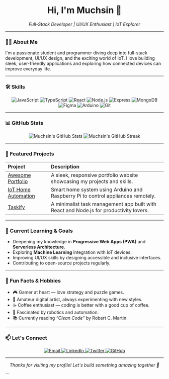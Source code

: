 <!--
  README.md - Modern, minimalistic, and professional GitHub profile README
-->

<p align="center">
  <h1 align="center">Hi, I'm Muchsin 👋</h1>
  <p align="center"><em>Full-Stack Developer | UI/UX Enthusiast | IoT Explorer</em></p>
</p>

---

### 👨‍🎓 About Me

I'm a passionate student and programmer diving deep into full-stack development, UI/UX design, and the exciting world of IoT. I love building sleek, user-friendly applications and exploring how connected devices can improve everyday life.

---

### 🛠️ Skills

<p align="center">
  <img alt="JavaScript" src="https://img.shields.io/badge/-JavaScript-F7DF1E?style=for-the-badge&logo=javascript&logoColor=black" />
  <img alt="TypeScript" src="https://img.shields.io/badge/-TypeScript-3178C6?style=for-the-badge&logo=typescript&logoColor=white" />
  <img alt="React" src="https://img.shields.io/badge/-React-61DAFB?style=for-the-badge&logo=react&logoColor=black" />
  <img alt="Node.js" src="https://img.shields.io/badge/-Node.js-339933?style=for-the-badge&logo=node.js&logoColor=white" />
  <img alt="Express" src="https://img.shields.io/badge/-Express-000000?style=for-the-badge&logo=express&logoColor=white" />
  <img alt="MongoDB" src="https://img.shields.io/badge/-MongoDB-47A248?style=for-the-badge&logo=mongodb&logoColor=white" />
  <img alt="Figma" src="https://img.shields.io/badge/-Figma-F24E1E?style=for-the-badge&logo=figma&logoColor=white" />
  <img alt="Arduino" src="https://img.shields.io/badge/-Arduino-00979D?style=for-the-badge&logo=arduino&logoColor=white" />
  <img alt="Git" src="https://img.shields.io/badge/-Git-F05032?style=for-the-badge&logo=git&logoColor=white" />
</p>

---

### 📊 GitHub Stats

<p align="center">
  <img alt="Muchsin's GitHub Stats" src="https://github-readme-stats.vercel.app/api?username=Muchsin&show_icons=true&theme=radical&count_private=true" />
  <img alt="Muchsin's GitHub Streak" src="https://github-readme-streak-stats.herokuapp.com/?user=Muchsin&theme=radical" />
</p>

---

### 🚀 Featured Projects

| Project | Description |
| :--- | :--- |
| [Awesome Portfolio](https://github.com/Muchsin/awesome-portfolio) | A sleek, responsive portfolio website showcasing my projects and skills. |
| [IoT Home Automation](https://github.com/Muchsin/iot-home-automation) | Smart home system using Arduino and Raspberry Pi to control appliances remotely. |
| [Taskify](https://github.com/Muchsin/taskify) | A minimalist task management app built with React and Node.js for productivity lovers. |

---

### 🎯 Current Learning & Goals

- Deepening my knowledge in **Progressive Web Apps (PWA)** and **Serverless Architecture**.
- Exploring **Machine Learning** integration with IoT devices.
- Improving UI/UX skills by designing accessible and inclusive interfaces.
- Contributing to open-source projects regularly.

---

### 🎉 Fun Facts & Hobbies

- 🎮 Gamer at heart — love strategy and puzzle games.
- 🎨 Amateur digital artist, always experimenting with new styles.
- ☕ Coffee enthusiast — coding is better with a good cup of coffee.
- 🤖 Fascinated by robotics and automation.
- 📚 Currently reading *“Clean Code”* by Robert C. Martin.

---

### 📫 Let's Connect

<p align="center">
  <a href="mailto:muchsin@example.com" target="_blank" rel="noopener">
    <img alt="Email" src="https://img.shields.io/badge/-Email-D14836?style=for-the-badge&logo=gmail&logoColor=white" />
  </a>
  <a href="https://linkedin.com/in/muchsin" target="_blank" rel="noopener">
    <img alt="LinkedIn" src="https://img.shields.io/badge/-LinkedIn-0A66C2?style=for-the-badge&logo=linkedin&logoColor=white" />
  </a>
  <a href="https://twitter.com/muchsin" target="_blank" rel="noopener">
    <img alt="Twitter" src="https://img.shields.io/badge/-Twitter-1DA1F2?style=for-the-badge&logo=twitter&logoColor=white" />
  </a>
  <a href="https://github.com/Muchsin" target="_blank" rel="noopener">
    <img alt="GitHub" src="https://img.shields.io/badge/-GitHub-181717?style=for-the-badge&logo=github&logoColor=white" />
  </a>
</p>

---

<p align="center">
  <em>Thanks for visiting my profile! Let's build something amazing together 🚀</em>
</p>
```
